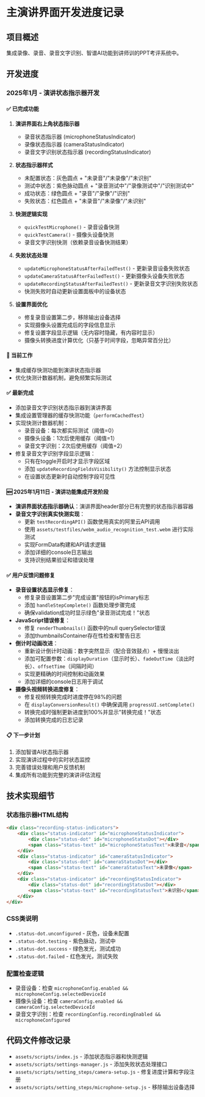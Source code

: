 # 主演讲界面开发进度记录

## 项目概述
集成录像、录音、录音文字识别、智谱AI功能到讲师训的PPT考评系统中。

## 开发进度

### 2025年1月 - 演讲状态指示器开发

#### ✅ 已完成功能

1. **演讲界面右上角状态指示器**
   - 录音状态指示器 (microphoneStatusIndicator)
   - 录像状态指示器 (cameraStatusIndicator) 
   - 录音文字识别状态指示器 (recordingStatusIndicator)

2. **状态指示器样式**
   - 未配置状态：灰色圆点 + "未录音"/"未录像"/"未识别"
   - 测试中状态：紫色脉动圆点 + "录音测试中"/"录像测试中"/"识别测试中"
   - 成功状态：绿色圆点 + "录音"/"录像"/"识别"
   - 失败状态：红色圆点 + "未录音"/"未录像"/"未识别"

3. **快测逻辑实现**
   - `quickTestMicrophone()` - 录音设备快测
   - `quickTestCamera()` - 摄像头设备快测
   - 录音文字识别快测（依赖录音设备快测结果）

4. **失败状态处理**
   - `updateMicrophoneStatusAfterFailedTest()` - 更新录音设备失败状态
   - `updateCameraStatusAfterFailedTest()` - 更新摄像头设备失败状态
   - `updateRecordingStatusAfterFailedTest()` - 更新录音文字识别失败状态
   - 快测失败时自动更新设置面板中的设备状态

5. **设置界面优化**
   - 修复录音设置第二步，移除输出设备选择
   - 实现摄像头设置完成后的字段信息显示
   - 修复设置字段显示逻辑（无内容时隐藏，有内容时显示）
   - 摄像头转换进度计算优化（只基于时间字段，忽略异常百分比）

#### 🔄 当前工作
- 集成缓存快测功能到演讲状态指示器
- 优化快测计数器机制，避免频繁实际测试

#### ✅ 最新完成
- 添加录音文字识别状态指示器到演讲界面
- 集成设置管理器的缓存快测功能（`performCachedTest`）
- 实现快测计数器机制：
  - 录音设备：每次都实际测试（阈值=0）
  - 摄像头设备：1次后使用缓存（阈值=1）
  - 录音文字识别：2次后使用缓存（阈值=2）
- 修复录音文字识别字段显示逻辑：
  - 只有在toggle开启时才显示字段区域
  - 添加 `updateRecordingFieldsVisibility()` 方法控制显示状态
  - 在设置状态更新时自动控制字段可见性

#### 🆕 2025年1月11日 - 演讲功能集成开发阶段
- **演讲界面状态指示器确认**：演讲界面header部分已有完整的状态指示器容器
- **录音文字识别真实快测实现**：
  - 更新 `testRecordingAPI()` 函数使用真实的阿里云API调用
  - 使用 `assets/testfiles/webm_audio_recognition_test.webm` 进行实际测试
  - 实现FormData构建和API请求逻辑
  - 添加详细的console日志输出
  - 支持识别结果验证和错误处理

#### ✅ 用户反馈问题修复
- **录音设置状态显示修复**：
  - 修复录音设置第二步"完成设置"按钮的isPrimary标志
  - 添加 `handleStepComplete()` 函数处理步骤完成
  - 确保validation成功时显示绿色"录音测试完成！"状态
- **JavaScript错误修复**：
  - 修复 `renderThumbnails()` 函数中的null querySelector错误
  - 添加thumbnailsContainer存在性检查和警告日志
- **倒计时动画改进**：
  - 重新设计倒计时动画：数字突然显示（配合音效鼓点）+ 慢慢淡出
  - 添加可配置参数：`displayDuration`（显示时长）、`fadeOutTime`（淡出时长）、`offsetTime`（间隔时间）
  - 实现更精确的时间控制和动画效果
  - 添加详细的console日志用于调试
- **摄像头视频转换进度修复**：
  - 修复视频转换完成时进度停在98%的问题
  - 在 `displayConversionResult()` 中确保调用 `progressUI.setComplete()`
  - 转换完成时强制更新进度到100%并显示"转换完成！"状态
  - 添加转换完成的日志记录

#### 📋 下一步计划
1. 添加智谱AI状态指示器
2. 实现演讲过程中的实时状态监控
3. 完善错误处理和用户反馈机制
4. 集成所有功能到完整的演讲评估流程

## 技术实现细节

### 状态指示器HTML结构
```html
<div class="recording-status-indicators">
    <div class="status-indicator" id="microphoneStatusIndicator">
        <div class="status-dot" id="microphoneStatusDot"></div>
        <span class="status-text" id="microphoneStatusText">未录音</span>
    </div>
    <div class="status-indicator" id="cameraStatusIndicator">
        <div class="status-dot" id="cameraStatusDot"></div>
        <span class="status-text" id="cameraStatusText">未录像</span>
    </div>
    <div class="status-indicator" id="recordingStatusIndicator">
        <div class="status-dot" id="recordingStatusDot"></div>
        <span class="status-text" id="recordingStatusText">未识别</span>
    </div>
</div>
```

### CSS类说明
- `.status-dot.unconfigured` - 灰色，设备未配置
- `.status-dot.testing` - 紫色脉动，测试中
- `.status-dot.success` - 绿色发光，测试成功
- `.status-dot.failed` - 红色发光，测试失败

### 配置检查逻辑
- 录音设备：检查 `microphoneConfig.enabled && microphoneConfig.selectedDeviceId`
- 摄像头设备：检查 `cameraConfig.enabled && cameraConfig.selectedDeviceId`
- 录音文字识别：检查 `recordingConfig.recordingEnabled && microphoneConfigured`

## 代码文件修改记录
- `assets/scripts/index.js` - 添加状态指示器和快测逻辑
- `assets/scripts/settings-manager.js` - 添加失败状态处理接口
- `assets/scripts/setting_steps/camera-setup.js` - 修复进度计算和字段注册
- `assets/scripts/setting_steps/microphone-setup.js` - 移除输出设备选择
